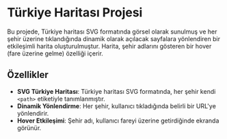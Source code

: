 # Türkiye Haritası Projesi

Bu projede, Türkiye haritası SVG formatında görsel olarak sunulmuş ve her şehir üzerine tıklandığında dinamik olarak açılacak sayfalara yönlendiren bir etkileşimli harita oluşturulmuştur. Harita, şehir adlarını gösteren bir hover (fare üzerine gelme) özelliği içerir.

## Özellikler

- **SVG Türkiye Haritası**: Türkiye haritası SVG formatında, her şehir kendi `<path>` etiketiyle tanımlanmıştır.
- **Dinamik Yönlendirme**: Her şehir, kullanıcı tıkladığında belirli bir URL'ye yönlendirir.
- **Hover Etkileşimi**: Şehir adı, kullanıcı fareyi üzerine getirdiğinde ekranda görünür.
